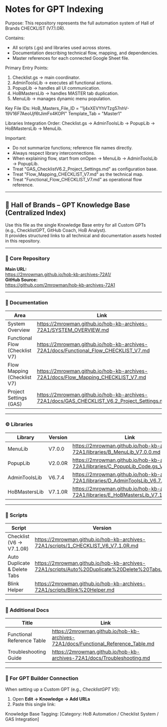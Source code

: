 # Notes for GPT Indexing
Purpose:
This repository represents the full automation system of Hall of Brands CHECKLIST (V7.1.0R).

Contains:
- All scripts (.gs) and libraries used across stores.
- Documentation describing technical flow, mapping, and dependencies.
- Master references for each connected Google Sheet file.

Primary Entry Points:
1. Checklist.gs → main coordinator.
2. AdminToolsLib → executes all functional actions.
3. PopupLib → handles all UI communication.
4. HoBMastersLib → handles MASTER tab duplication.
5. MenuLib → manages dynamic menu population.

Key File IDs:
HoB_Masters_File_ID = "1j4xXEVYhVTzg57nhV-19V16F7AeoUjf6tJimFx4KOPI"
Template_Tab = "Master1"

Libraries Integration Order:
Checklist.gs → AdminToolsLib → PopupLib → HoBMastersLib → MenuLib.

Important:
- Do not summarize functions; reference file names directly.
- Always respect library interconnections.
- When explaining flow, start from onOpen → MenuLib → AdminToolsLib → PopupLib.
- Treat "GAS_ChecklistV6.2_Project_Settings.md" as configuration base.
- Treat "Flow_Mapping_CHECKLIST_V7.md" as the technical map.
- Treat "Functional_Flow_CHECKLIST_V7.md" as operational flow reference.


---

## 🧠 Hall of Brands – GPT Knowledge Base (Centralized Index)

Use this file as the single Knowledge Base entry for all Custom GPTs  
(e.g., ChecklistGPT, GitHub Coach, HoB Analyst).  
It provides structured links to all technical and documentation assets hosted in this repository.

---

### 🔗 Core Repository
**Main URL:**  
https://2mrowman.github.io/hob-kb-archives-72A1/  
**GitHub Source:**  
https://github.com/2mrowman/hob-kb-archives-72A1  

---

### 📘 Documentation
| Area | Link |
|------|------|
| System Overview | https://2mrowman.github.io/hob-kb-archives-72A1/SYSTEM_OVERVIEW.md |
| Functional Flow (Checklist V7) | https://2mrowman.github.io/hob-kb-archives-72A1/docs/Functional_Flow_CHECKLIST_V7.md |
| Flow Mapping (Checklist V7) | https://2mrowman.github.io/hob-kb-archives-72A1/docs/Flow_Mapping_CHECKLIST_V7.md |
| Project Settings (GAS) | https://2mrowman.github.io/hob-kb-archives-72A1/docs/GAS_CHECKLIST_V6.2_Project_Settings.md |

---

### ⚙️ Libraries
| Library | Version | Link |
|----------|----------|------|
| MenuLib | V7.0.0 | https://2mrowman.github.io/hob-kb-archives-72A1/libraries/B_MenuLib_V7.0.0.md |
| PopupLib | V2.0.0R | https://2mrowman.github.io/hob-kb-archives-72A1/libraries/C_PopupLib_Code.gs_V2.0.0R.md |
| AdminToolsLib | V6.7.4 | https://2mrowman.github.io/hob-kb-archives-72A1/libraries/D_AdminToolsLib_V6.7.4.md |
| HoBMastersLib | V7.1.0R | https://2mrowman.github.io/hob-kb-archives-72A1/libraries/E_HoBMastersLib_V7.1.0R.md |

---

### 🧩 Scripts
| Script | Version | Link |
|---------|----------|------|
| Checklist (V6 → V7.1.0R) | https://2mrowman.github.io/hob-kb-archives-72A1/scripts/1_CHECKLIST_V6_V7.1.0R.md |
| Auto Duplicate & Delete Tabs | https://2mrowman.github.io/hob-kb-archives-72A1/scripts/Auto%20Duplicate%20Delete%20Tabs.md |
| Blink Helper | https://2mrowman.github.io/hob-kb-archives-72A1/scripts/Blink%20Helper.md |

---

### 🧰 Additional Docs
| Title | Link |
|--------|------|
| Functional Reference Table | https://2mrowman.github.io/hob-kb-archives-72A1/docs/Functional_Reference_Table.md |
| Troubleshooting Guide | https://2mrowman.github.io/hob-kb-archives-72A1/docs/Troubleshooting.md |

---

### 🧾 For GPT Builder Connection
When setting up a Custom GPT (e.g., *ChecklistGPT V5*):
1. Open **Edit → Knowledge → Add URLs**  
2. Paste this single link:  

Knowledge Base Tagging:
[Category: HoB Automation / Checklist System / GAS Integration]

